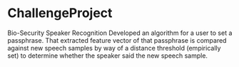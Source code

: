 # ChallengeProject
Bio-Security Speaker Recognition
Developed an algorithm for a user to set a passphrase. That extracted feature vector of that passphrase is compared against new speech samples by way of a distance threshold (empirically set) to determine whether the speaker said the new speech sample. 
